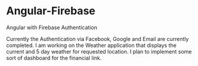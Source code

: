 # Angular-Firebase
Angular with Firebase Authentication 


Currently the Authentication via Facebook, Google and Email are currently completed.
I am working on the Weather application that displays the current and 5 day weather for 
requested location. I plan to implement some sort of dashboard
for the financial link. 


